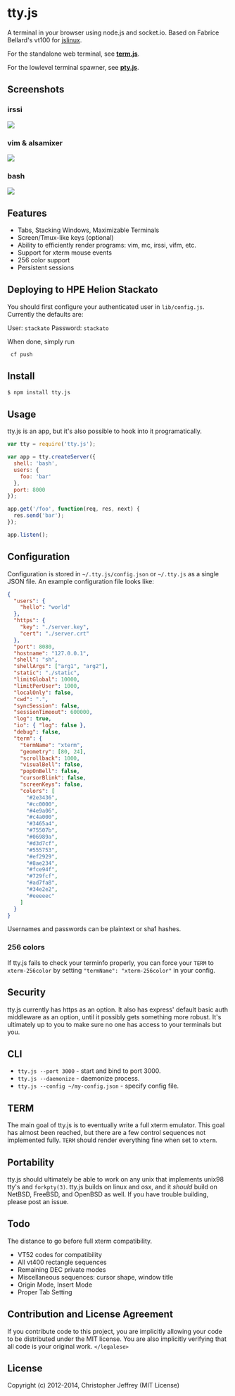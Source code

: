# tty.js

A terminal in your browser using node.js and socket.io. Based on Fabrice
Bellard's vt100 for [jslinux](http://bellard.org/jslinux/).

For the standalone web terminal, see
[**term.js**](https://github.com/chjj/term.js).

For the lowlevel terminal spawner, see
[**pty.js**](https://github.com/chjj/pty.js).

## Screenshots

### irssi

![](http://i.imgur.com/wqare.png)

### vim & alsamixer

![](http://i.imgur.com/Zg1Jq.png)

### bash

![](http://i.imgur.com/HimZb.png)

## Features

- Tabs, Stacking Windows, Maximizable Terminals
- Screen/Tmux-like keys (optional)
- Ability to efficiently render programs: vim, mc, irssi, vifm, etc.
- Support for xterm mouse events
- 256 color support
- Persistent sessions

## Deploying to HPE Helion Stackato

You should first configure your authenticated user in `lib/config.js`. Currently the defaults are:

User: `stackato`
Password: `stackato`

When done, simply run

```
 cf push
```

## Install

``` bash
$ npm install tty.js
```

## Usage

tty.js is an app, but it's also possible to hook into it programatically.

``` js
var tty = require('tty.js');

var app = tty.createServer({
  shell: 'bash',
  users: {
    foo: 'bar'
  },
  port: 8000
});

app.get('/foo', function(req, res, next) {
  res.send('bar');
});

app.listen();
```

## Configuration

Configuration is stored in `~/.tty.js/config.json` or `~/.tty.js` as a single
JSON file. An example configuration file looks like:

``` json
{
  "users": {
    "hello": "world"
  },
  "https": {
    "key": "./server.key",
    "cert": "./server.crt"
  },
  "port": 8080,
  "hostname": "127.0.0.1",
  "shell": "sh",
  "shellArgs": ["arg1", "arg2"],
  "static": "./static",
  "limitGlobal": 10000,
  "limitPerUser": 1000,
  "localOnly": false,
  "cwd": ".",
  "syncSession": false,
  "sessionTimeout": 600000,
  "log": true,
  "io": { "log": false },
  "debug": false,
  "term": {
    "termName": "xterm",
    "geometry": [80, 24],
    "scrollback": 1000,
    "visualBell": false,
    "popOnBell": false,
    "cursorBlink": false,
    "screenKeys": false,
    "colors": [
      "#2e3436",
      "#cc0000",
      "#4e9a06",
      "#c4a000",
      "#3465a4",
      "#75507b",
      "#06989a",
      "#d3d7cf",
      "#555753",
      "#ef2929",
      "#8ae234",
      "#fce94f",
      "#729fcf",
      "#ad7fa8",
      "#34e2e2",
      "#eeeeec"
    ]
  }
}
```

Usernames and passwords can be plaintext or sha1 hashes.

### 256 colors

If tty.js fails to check your terminfo properly, you can force your `TERM`
to `xterm-256color` by setting `"termName": "xterm-256color"` in your config.

## Security

tty.js currently has https as an option. It also has express' default basic
auth middleware as an option, until it possibly gets something more robust.
It's ultimately up to you to make sure no one has access to your terminals
but you.

## CLI

- `tty.js --port 3000` - start and bind to port 3000.
- `tty.js --daemonize` - daemonize process.
- `tty.js --config ~/my-config.json` - specify config file.

## TERM

The main goal of tty.js is to eventually write a full xterm emulator.
This goal has almost been reached, but there are a few control sequences
not implemented fully. `TERM` should render everything fine when set to
`xterm`.

## Portability

tty.js should ultimately be able to work on any unix that implements unix98
tty's and `forkpty(3)`. tty.js builds on linux and osx, and it *should* build
on NetBSD, FreeBSD, and OpenBSD as well. If you have trouble building, please
post an issue.

## Todo

The distance to go before full xterm compatibility.

- VT52 codes for compatibility
- All vt400 rectangle sequences
- Remaining DEC private modes
- Miscellaneous sequences: cursor shape, window title
- Origin Mode, Insert Mode
- Proper Tab Setting

## Contribution and License Agreement

If you contribute code to this project, you are implicitly allowing your code
to be distributed under the MIT license. You are also implicitly verifying that
all code is your original work. `</legalese>`

## License

Copyright (c) 2012-2014, Christopher Jeffrey (MIT License)

[1]: http://invisible-island.net/xterm/ctlseqs/ctlseqs.html#Mouse%20Tracking
